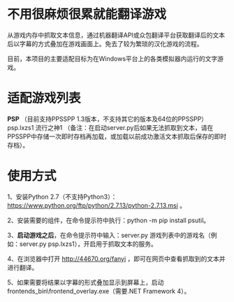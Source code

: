 # 不用很麻烦很累就能翻译游戏
从游戏内存中抓取文本信息，通过机器翻译API或众包翻译平台获取翻译后的文本后以字幕的方式叠加在游戏画面上。免去了较为繁琐的汉化游戏的流程。

目前，本项目的主要适配目标为在Windows平台上的各类模拟器内运行的文字游戏。

# 适配游戏列表
**PSP** （目前支持PPSSPP 1.3版本，不支持其它的版本及64位的PPSSPP）
psp.lxzs1 流行之神1 （备注：在启动server.py后如果无法抓取到文本，请在PPSSPP中存储一次即时存档再加载，或加载以前成功激活文本抓取后保存的即时存档）。

# 使用方式
1、安装Python 2.7（不支持Python3）： https://www.python.org/ftp/python/2.7.13/python-2.7.13.msi 。

2、安装需要的组件，在命令提示符中执行：python -m pip install psutil。

3、**启动游戏之后**，在命令提示符中输入：server.py 游戏列表中的游戏名（例如：server.py psp.lxzs1），开启用于抓取文本的服务。

4、在浏览器中打开 http://44670.org/fanyi ，即可在网页中查看抓取到的文本并进行翻译。

5、如果需要将结果以字幕的形式叠加显示到屏幕上，启动frontends_bin\frontend_overlay.exe（需要.NET Framework 4）。



